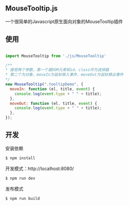 ## MouseTooltip.js

一个很简单的Javascript原生面向对象的MouseTooltip插件

## 使用
```js

import MouseTooltip from './js/MouseTooltip'

/**
* 接受两个参数，第一个是DOM元素和id、class作为选择器
* 第二个为对象，moveIn为鼠标移入事件，moveOut为鼠标移出事件
*/
new MouseTooltip(".tooltipDemo", {
  moveIn: function (el, title, event) {
    console.log(event.type + " " + title);
  },
  moveOut: function (el, title, event) {
    console.log(event.type + " " + title);
  },
});

```
## 开发

安装依赖
```sh
$ npm install
```

开发模式：http://localhost:8080/
```sh
$ npm run dev
```

发布模式
```sh
$ npm run build
```
